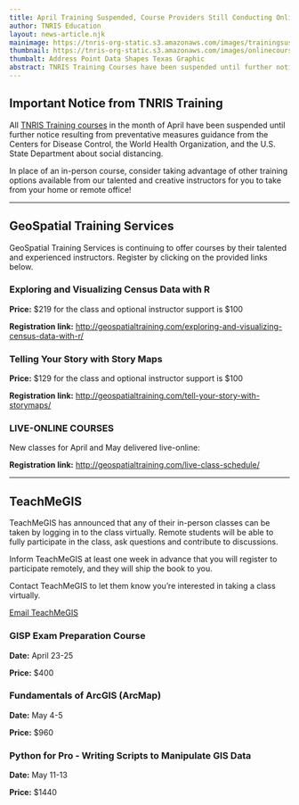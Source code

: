 ```yaml
---
title: April Training Suspended, Course Providers Still Conducting Online Courses
author: TNRIS Education
layout: news-article.njk
mainimage: https://tnris-org-static.s3.amazonaws.com/images/trainingsuspended2.jpg
thumbnail: https://tnris-org-static.s3.amazonaws.com/images/onlinecourses_th.jpg
thumbalt: Address Point Data Shapes Texas Graphic
abstract: TNRIS Training Courses have been suspended until further notice to follow health guidelines. Our valued course providers are still providing online courses to keep your professional development on track.
---
```


## Important Notice from TNRIS Training

<p class="lead">All <a href="/education">TNRIS Training courses</a> in the month of April have been suspended until further notice resulting from preventative measures guidance from the Centers for Disease Control, the World Health Organization, and the U.S. State Department about social distancing.</p>

<p class="lead">In place of an in-person course, consider taking advantage of other training options available from our talented and creative instructors for you to take from your home or remote office!</p>

* * *

<h2 class="geospatial-header">GeoSpatial Training Services</h2>

GeoSpatial Training Services is continuing to offer courses by their talented and experienced instructors. Register by clicking on the provided links below.

### Exploring and Visualizing Census Data with R

**Price:** $219 for the class and optional instructor support is $100

**Registration link:** <http://geospatialtraining.com/exploring-and-visualizing-census-data-with-r/>

### Telling Your Story with Story Maps

**Price:** $129 for the class and optional instructor support is $100

**Registration link:**	<http://geospatialtraining.com/tell-your-story-with-storymaps/>

### LIVE-ONLINE COURSES

New classes for April and May delivered live-online:

**Registration link:** <http://geospatialtraining.com/live-class-schedule/>

* * *

<h2 class="teachmegis-header">TeachMeGIS</h2>

TeachMeGIS has announced that any of their in-person classes can be taken by logging in to the class virtually.  Remote students will be able to fully participate in the class, ask questions and contribute to discussions.

Inform TeachMeGIS at least one week in advance that you will register to participate remotely, and they will ship the book to you.

Contact TeachMeGIS to let them know you’re interested in taking a class virtually.

<a style="width: 50%" class="btn btn-lg btn-tnris center-block" href="mailto:sales@teachmegis.com">Email TeachMeGIS</a>

### GISP Exam Preparation Course

**Date:** April 23-25

**Price:** $400

### Fundamentals of ArcGIS (ArcMap)

**Date:** May 4-5

**Price:** $960

### Python for Pro - Writing Scripts to Manipulate GIS Data

**Date:** May 11-13

**Price:** $1440
